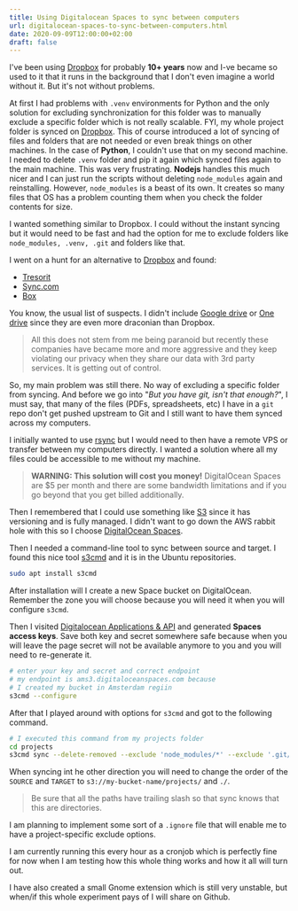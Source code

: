 ```yaml
---
title: Using Digitalocean Spaces to sync between computers
url: digitalocean-spaces-to-sync-between-computers.html
date: 2020-09-09T12:00:00+02:00
draft: false
---
```


I've been using [Dropbox](https://www.dropbox.com/) for probably **10+ years** 
now and I-ve became so used to it that it runs in the background that I don't 
even imagine a world without it. But it's not without problems.

At first I had problems with `.venv` environments for Python and the only 
solution for excluding synchronization for this folder was to manually exclude 
a specific folder which is not really scalable. FYI, my whole project folder is
synced on [Dropbox](https://www.dropbox.com/). This of course introduced a lot 
of syncing of files and folders that are not needed or even break things on 
other machines. In the case of **Python**, I couldn't use that on my second 
machine. I needed to delete `.venv` folder and pip it again which synced files 
again to the main machine. This was very frustrating. **Nodejs** handles this
much nicer and I can just run the scripts without deleting `node_modules` again
and reinstalling. However, `node_modules` is a beast of its own. It creates so
many files that OS has a problem counting them when you check the folder 
contents for size.

I wanted something similar to Dropbox. I could without the instant syncing 
but it would need to be fast and had the option for me to exclude folders like
`node_modules, .venv, .git` and folders like that.

I went on a hunt for an alternative to [Dropbox](https://www.dropbox.com/) 
and found:

- [Tresorit](https://tresorit.com/)
- [Sync.com](https://sync.com)
- [Box](https://www.box.com/)

You know, the usual list of suspects. I didn't include [Google drive](https://drive.google.com) 
or [One drive](https://onedrive.live.com/) since they are even more draconian 
than Dropbox.

> All this does not stem from me being paranoid but recently these companies 
> have became more and more aggressive and they keep violating our privacy when 
> they share our data with 3rd party services. It is getting out of control.

So, my main problem was still there. No way of excluding a specific folder 
from syncing. And before we go into "*But you have git, isn't that enough?*", 
I must say, that many of the files (PDFs, spreadsheets, etc) I have in a `git`
repo don't get pushed upstream to Git and I still want to have them synced 
across my computers.

I initially wanted to use [rsync](https://linux.die.net/man/1/rsync) but I 
would need to then have a remote VPS or transfer between my computers directly. 
I wanted a solution where all my files could be accessible to me without my
machine.

> **WARNING: This solution will cost you money!** DigitalOcean Spaces are $5 
per month and there are some bandwidth limitations and if you go beyond that
you get billed additionally.

Then I remembered that I could use something like [S3](https://en.wikipedia.org/wiki/Amazon_S3) 
since it has versioning and is fully managed. I didn't want to go down the AWS
rabbit hole with this so I choose [DigitalOcean Spaces](https://www.digitalocean.com/products/spaces/).

Then I needed a command-line tool to sync between source and target. I found 
this nice tool [s3cmd](https://s3tools.org/s3cmd) and it is in the Ubuntu 
repositories.

```bash
sudo apt install s3cmd
```

After installation will I create a new Space bucket on DigitalOcean. Remember 
the zone you will choose because you will need it when you will configure `s3cmd`.

Then I visited [Digitalocean Applications & API](https://cloud.digitalocean.com/account/api/tokens) 
and generated **Spaces access keys**. Save both key and secret somewhere safe
because when you will leave the page secret will not be available anymore to
you and you will need to re-generate it.

```bash
# enter your key and secret and correct endpoint
# my endpoint is ams3.digitaloceanspaces.com because
# I created my bucket in Amsterdam regiin
s3cmd --configure
```

After that I played around with options for `s3cmd` and got to the following
command.

```bash
# I executed this command from my projects folder
cd projects
s3cmd sync --delete-removed --exclude 'node_modules/*' --exclude '.git/*' --exclude '.venv/*' ./ s3://my-bucket-name/projects/
```

When syncing int he other direction you will need to change the order of the 
`SOURCE` and `TARGET` to `s3://my-bucket-name/projects/` and `./`.

> Be sure that all the paths have trailing slash so that sync knows that this 
> are directories.

I am planning to implement some sort of a `.ignore` file that will enable me to
have a project-specific exclude options.

I am currently running this every hour as a cronjob which is perfectly fine 
for now when I am testing how this whole thing works and how it all will turn
out.

I have also created a small Gnome extension which is still very unstable, but
when/if this whole experiment pays of I will share on Github.

